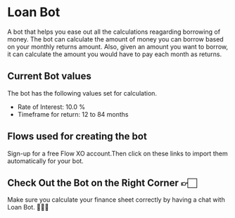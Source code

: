 # Loan Bot 
A bot that helps you ease out all the calculations reagarding borrowing of money. 
The bot can calculate the amount of money you can borrow based on your monthly returns amount. Also, given an amount you want to borrow, it can calculate the amount you would have to pay each month as returns.

## Current Bot values
The bot has the following values set for calculation.
- Rate of Interest: 10.0 %
- Timeframe for return: 12 to 84 months

## Flows used for creating the bot

Sign-up for a free Flow XO account.Then click on these links to import them automatically for your bot.
<script class="fxo-embed-script" src="https://flowxo.com/scripts/embed.js" data-src="https://flowxo.com/share/25ya2xyb/embed"></script>
<script class="fxo-embed-script" src="https://flowxo.com/scripts/embed.js" data-src="https://flowxo.com/share/3qew7zvr/embed"></script>
<script class="fxo-embed-script" src="https://flowxo.com/scripts/embed.js" data-src="https://flowxo.com/share/mqrav8wq/embed"></script>

## Check Out the Bot on the Right Corner 👉🏻 
Make sure you calculate your finance sheet correctly by having a chat with Loan Bot. 👨🏻‍💻 
<script src="https://widget.flowxo.com/embed.js" data-fxo-widget="eyJ0aGVtZSI6IiNkZTNjYjYiLCJ3ZWIiOnsiYm90SWQiOiI1OWQ3ZGE1ODVkM2Y0ODAwMTEwNmZmM2IiLCJ0aGVtZSI6IiNkZTNjYjYifSwid2VsY29tZVRleHQiOiJIZXkgdGhlcmUgZmVsbGEgISJ9" async defer></script>
